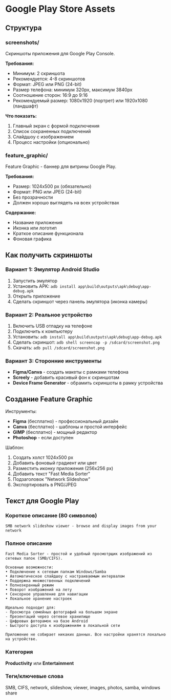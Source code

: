 # Google Play Store Assets

## Структура

### screenshots/
Скриншоты приложения для Google Play Console.

**Требования:**
- Минимум: 2 скриншота
- Рекомендуется: 4-8 скриншотов
- Формат: JPEG или PNG (24-bit)
- Размер телефона: минимум 320px, максимум 3840px
- Соотношение сторон: 16:9 до 9:16
- Рекомендуемый размер: 1080x1920 (портрет) или 1920x1080 (ландшафт)

**Что показать:**
1. Главный экран с формой подключения
2. Список сохраненных подключений
3. Слайдшоу с изображением
4. Процесс настройки (опционально)

### feature_graphic/
Feature Graphic - баннер для витрины Google Play.

**Требования:**
- Размер: 1024x500 px (обязательно)
- Формат: PNG или JPEG (24-bit)
- Без прозрачности
- Должен хорошо выглядеть на всех устройствах

**Содержание:**
- Название приложения
- Иконка или логотип
- Краткое описание функционала
- Фоновая графика

## Как получить скриншоты

### Вариант 1: Эмулятор Android Studio
1. Запустить эмулятор
2. Установить APK: `adb install app\build\outputs\apk\debug\app-debug.apk`
3. Открыть приложение
4. Сделать скриншот через панель эмулятора (иконка камеры)

### Вариант 2: Реальное устройство
1. Включить USB отладку на телефоне
2. Подключить к компьютеру
3. Установить: `adb install app\build\outputs\apk\debug\app-debug.apk`
4. Сделать скриншот: `adb shell screencap -p /sdcard/screenshot.png`
5. Скачать: `adb pull /sdcard/screenshot.png`

### Вариант 3: Сторонние инструменты
- **Figma/Canva** - создать макеты с рамками телефона
- **Screely** - добавить красивый фон к скриншотам
- **Device Frame Generator** - обрамить скриншоты в рамку устройства

## Создание Feature Graphic

Инструменты:
- **Figma** (бесплатно) - профессиональный дизайн
- **Canva** (бесплатно) - шаблоны и простой интерфейс
- **GIMP** (бесплатно) - мощный редактор
- **Photoshop** - если доступен

Шаблон:
1. Создать холст 1024x500 px
2. Добавить фоновый градиент или цвет
3. Разместить иконку приложения (256x256 px)
4. Добавить текст "Fast Media Sorter"
5. Подзаголовок "Network Slideshow"
6. Экспортировать в PNG/JPEG

## Текст для Google Play

### Короткое описание (80 символов)
```
SMB network slideshow viewer - browse and display images from your network
```

### Полное описание
```
Fast Media Sorter - простой и удобный просмотрщик изображений из сетевых папок (SMB/CIFS).

Основные возможности:
• Подключение к сетевым папкам Windows/Samba
• Автоматическое слайдшоу с настраиваемым интервалом
• Поддержка множественных подключений
• Полноэкранный режим
• Поворот изображений на лету
• Сенсорное управление для навигации
• Локальное хранение настроек

Идеально подходит для:
- Просмотра семейных фотографий на большом экране
- Презентаций через сетевое хранилище
- Цифровых фоторамок на базе Android
- Быстрого доступа к изображениям в локальной сети

Приложение не собирает никаких данных. Все настройки хранятся локально на устройстве.
```

### Категория
**Productivity** или **Entertainment**

### Теги/ключевые слова
SMB, CIFS, network, slideshow, viewer, images, photos, samba, windows share
